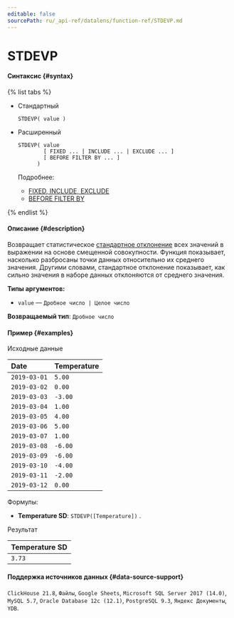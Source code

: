 ```yaml
---
editable: false
sourcePath: ru/_api-ref/datalens/function-ref/STDEVP.md
---
```


# STDEVP



#### Синтаксис {#syntax}

{% list tabs %}

- Стандартный

  ```
  STDEVP( value )
  ```

- Расширенный

  ```
  STDEVP( value
          [ FIXED ... | INCLUDE ... | EXCLUDE ... ]
          [ BEFORE FILTER BY ... ]
        )
  ```

  Подробнее:
  - [FIXED, INCLUDE, EXCLUDE](aggregation-functions.md#syntax-lod)
  - [BEFORE FILTER BY](aggregation-functions.md#syntax-before-filter-by)

{% endlist %}

#### Описание {#description}
Возвращает статистическое [стандартное отклонение](https://ru.wikipedia.org/wiki/Среднеквадратическое_отклонение) всех значений в выражении на основе смещенной совокупности. Функция показывает, насколько разбросаны точки данных относительно их среднего значения. Другими словами, стандартное отклонение показывает, как сильно значения в наборе данных отклоняются от среднего значения.

**Типы аргументов:**
- `value` — `Дробное число | Целое число`


**Возвращаемый тип**: `Дробное число`

#### Пример {#examples}




Исходные данные

| **Date**     | **Temperature**   |
|:-------------|:------------------|
| `2019-03-01` | `5.00`            |
| `2019-03-02` | `0.00`            |
| `2019-03-03` | `-3.00`           |
| `2019-03-04` | `1.00`            |
| `2019-03-05` | `4.00`            |
| `2019-03-06` | `5.00`            |
| `2019-03-07` | `1.00`            |
| `2019-03-08` | `-6.00`           |
| `2019-03-09` | `-6.00`           |
| `2019-03-10` | `-4.00`           |
| `2019-03-11` | `-2.00`           |
| `2019-03-12` | `0.00`            |

Формулы:

- **Temperature SD**: `STDEVP([Temperature])` .


Результат

| **Temperature SD**   |
|:---------------------|
| `3.73`               |




#### Поддержка источников данных {#data-source-support}

`ClickHouse 21.8`, `Файлы`, `Google Sheets`, `Microsoft SQL Server 2017 (14.0)`, `MySQL 5.7`, `Oracle Database 12c (12.1)`, `PostgreSQL 9.3`, `Яндекс Документы`, `YDB`.
